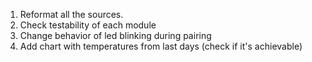 1. Reformat all the sources.
2. Check testability of each module
3. Change behavior of led blinking during pairing
4. Add chart with temperatures from last days (check if it's achievable)